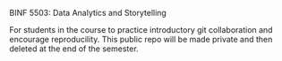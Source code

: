 BINF 5503: Data Analytics and Storytelling


For students in the course to practice introductory git collaboration and encourage reproducility.
This public repo will be made private and then deleted at the end of the semester.
